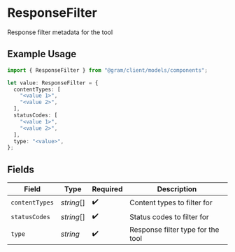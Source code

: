 # ResponseFilter

Response filter metadata for the tool

## Example Usage

```typescript
import { ResponseFilter } from "@gram/client/models/components";

let value: ResponseFilter = {
  contentTypes: [
    "<value 1>",
    "<value 2>",
  ],
  statusCodes: [
    "<value 1>",
    "<value 2>",
  ],
  type: "<value>",
};
```

## Fields

| Field                             | Type                              | Required                          | Description                       |
| --------------------------------- | --------------------------------- | --------------------------------- | --------------------------------- |
| `contentTypes`                    | *string*[]                        | :heavy_check_mark:                | Content types to filter for       |
| `statusCodes`                     | *string*[]                        | :heavy_check_mark:                | Status codes to filter for        |
| `type`                            | *string*                          | :heavy_check_mark:                | Response filter type for the tool |